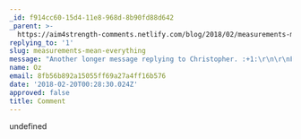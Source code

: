 ```yaml
---
_id: f914cc60-15d4-11e8-968d-8b90fd88d642
_parent: >-
  https://aim4strength-comments.netlify.com/blog/2018/02/measurements-mean-everything/
replying_to: '1'
slug: measurements-mean-everything
message: "Another longer message replying to Christopher. :+1:\r\n\r\nFrom the far north they heard a low wail of the wind, and Uncle Henry and Dorothy could see where the long grass bowed in waves before the coming storm. There now came a sharp whistling in the air from the south, and as they turned their eyes that way they saw ripples in the grass coming from that direction also."
name: Oz
email: 8fb56b892a15055ff69a27a4ff16b576
date: '2018-02-20T00:28:30.024Z'
approved: false
title: Comment
---
```

undefined
